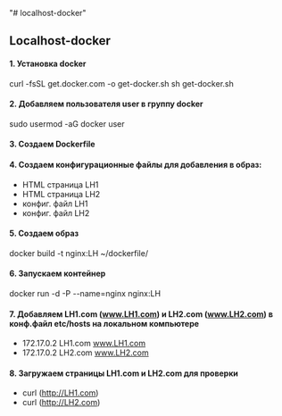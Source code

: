 "# localhost-docker" 
## Localhost-docker
#### 1. Установка docker
curl -fsSL get.docker.com -o get-docker.sh
sh get-docker.sh 

#### 2. Добавляем пользователя user в группу docker   
sudo usermod -aG docker user

#### 3. Создаем Dockerfile

#### 4. Cоздаем конфигурационные файлы для добавления в образ:

* HTML страница LH1
* HTML страница LH2
* конфиг. файл LH1
* конфиг. файл LH2


#### 5. Создаем образ
docker build -t nginx:LH ~/dockerfile/

#### 6. Запускаем контейнер
docker run -d -P --name=nginx nginx:LH

#### 7. Добавляем LH1.com (www.LH1.com) и LH2.com (www.LH2.com) в конф.файл etc/hosts на локальном компьютере
 * 172.17.0.2      LH1.com www.LH1.com
 * 172.17.0.2      LH2.com www.LH2.com

#### 8. Загружаем страницы LH1.com и LH2.com для проверки
  * curl (http://LH1.com)
  * curl (http://LH2.com)

